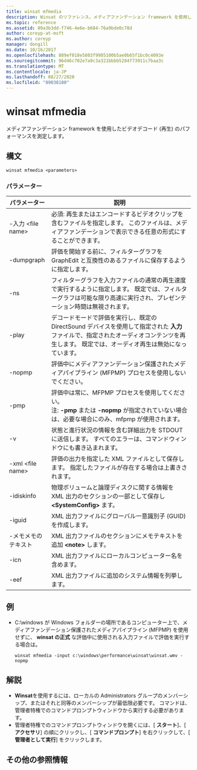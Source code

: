 ```yaml
---
title: winsat mfmedia
description: Winsat のリファレンス。メディアファンデーション framework を使用したビデオデコード (再生) のパフォーマンスを測定します。
ms.topic: reference
ms.assetid: 09a3b3dd-f746-4e6e-b684-76a9bde0c78d
author: coreyp-at-msft
ms.author: coreyp
manager: dongill
ms.date: 10/16/2017
ms.openlocfilehash: 889ef018e5803f9905100b5ae0b65f1bc0c4093e
ms.sourcegitcommit: 96d46c702e7a9c3a321bbbb5284f73911c7baa3c
ms.translationtype: MT
ms.contentlocale: ja-JP
ms.lasthandoff: 08/27/2020
ms.locfileid: "89038100"
---
```

# <a name="winsat-mfmedia"></a>winsat mfmedia



メディアファンデーション framework を使用したビデオデコード (再生) のパフォーマンスを測定します。



## <a name="syntax"></a>構文

```
winsat mfmedia <parameters>
```

### <a name="parameters"></a>パラメーター

|パラメーター|説明|
|----------|-----------|
|-入力 \<file name>|必須: 再生またはエンコードするビデオクリップを含むファイルを指定します。 このファイルは、メディアファンデーションで表示できる任意の形式にすることができます。|
|-dumpgraph|評価を開始する前に、フィルターグラフを GraphEdit と互換性のあるファイルに保存するように指定します。|
|-ns|フィルターグラフを入力ファイルの通常の再生速度で実行するように指定します。 既定では、フィルターグラフは可能な限り高速に実行され、プレゼンテーション時間は無視されます。|
|-play|デコードモードで評価を実行し、既定の DirectSound デバイスを使用して指定された **入力** ファイルで、指定されたオーディオコンテンツを再生します。 既定では、オーディオ再生は無効になっています。|
|-nopmp|評価中にメディアファンデーション保護されたメディアパイプライン (MFPMP) プロセスを使用しないでください。|
|-pmp|評価中は常に、MFPMP プロセスを使用してください。</br>注: **-pmp** または **-nopmp** が指定されていない場合は、必要な場合にのみ、mfpmp が使用されます。|
|-v|状態と進行状況の情報を含む詳細出力を STDOUT に送信します。 すべてのエラーは、コマンドウィンドウにも書き込まれます。|
|-xml \<file name>|評価の出力を指定した XML ファイルとして保存します。 指定したファイルが存在する場合は上書きされます。|
|-idiskinfo|物理ボリュームと論理ディスクに関する情報を XML 出力のセクションの一部として保存し **\<SystemConfig>** ます。|
|-iguid|XML 出力ファイルにグローバル一意識別子 (GUID) を作成します。|
|-メモメモのテキスト|XML 出力ファイルのセクションにメモテキストを追加 **\<note>** します。|
|-icn|XML 出力ファイルにローカルコンピューター名を含めます。|
|-eef|XML 出力ファイルに追加のシステム情報を列挙します。|

## <a name="examples"></a>例

- C:\windows が Windows フォルダーの場所であるコンピューター上で、メディアファンデーション保護されたメディアパイプライン (MFPMP) を使用せずに、 **winsat の正式** な評価中に使用される入力ファイルで評価を実行する場合は。
  ```
  winsat mfmedia -input c:\windows\performance\winsat\winsat.wmv -nopmp
  ```

## <a name="remarks"></a>解説

-   **Winsat**を使用するには、ローカルの Administrators グループのメンバーシップ、またはそれと同等のメンバーシップが最低限必要です。 コマンドは、管理者特権でのコマンドプロンプトウィンドウから実行する必要があります。
-   管理者特権でのコマンドプロンプトウィンドウを開くには、[ **スタート**]、[ **アクセサリ**] の順にクリックし、[ **コマンドプロンプト**] を右クリックして、[ **管理者として実行**] をクリックします。

## <a name="additional-references"></a>その他の参照情報

